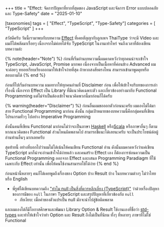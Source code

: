 +++
title = "Effect: จัดการปัญหาที่ยากที่สุดของ JavaScript และจัดการ Error แบบปลอดภัยและ Type-Safety"
date = "2025-01-10"

[taxonomies]
tags = [ "Effect", "TypeScript", "Type-Safety"]
categories = [ "TypeScript" ]
+++

สวัสดีครับ วันนี้เรามาพบกับบทความ [Effect](https://effect.website/) ที่เคยสัญญากับลูกเพจ ThaiType ว่าจะมี Video และผมก็ได้พลัดมาเรื่อยๆ เนื่องจากไม่ค่อยได้จับ TypeScript ในงานเท่าไหร่ จนถึงเวลาที่ต้องเขียนบทความล่ะ 

{% note(header="Note") %}
ก่อนที่เริ่มอ่านบทความนี้ผมคาดหวังว่าทุกคนน่าจะเข้าใจ TypeScript, JavaScript, Promise มากพอ เนื่องจากเป็นเนื้อหาที่ค่อนข้าง Advanced ผมจะค่อยๆ ทยอยเรียบเรียงออกมาให้เข้าใจง่ายที่สุด ถ้าหากสงสัยตรงไหน สามารถเข้ามาพูดคุยหรือ สอบถามได้
{% end %}

ก่อนที่ไปเริ่มอ่านบทความ ผมอยากให้ทุกคนอ่านที่ Disclaimer ก่อน เพื่อให้เข้าใจบริบทของการเล่าเรื่องนี้ เนื่องจาก Effect เป็น Library ที่มีแนวคิดเฉพาะตัว และเกี่ยวข้องอย่างมากับ Functional Programming แต่ไม่จำเป็นต้องเข้าใจแนวคิดพวกนี้มาก่อนก็ได้ครับ

{% warning(header="Disclaimer") %}
ก่อนอื่นผมขอออกตัวก่อนนะครับ ผมเองไม่ได้มาสาย Functional Programming มาก่อน ดังนั้น กลุ่มเป้าหมายของบทความนี้คือกลุ่มคนที่เขียนโปรแกรมทั่วๆ ไปอย่าง Imperative Programming 

ดังนั้นคนที่เขียน Functional มาก่อนไม่ว่าจะเป็นภาษา  [Haskell](https://www.haskell.org/) หรือ[Scala](https://www.scala-lang.org/) หรือภาษาอื่นๆ ก็ตาม หากแนวคิดของ Functional ส่วนไหนผิดพลาดไป สามารถชี้แนะได้เลยนะครับ จะเป็นประโยชน์ต่อผู้อ่านท่านอื่นๆ มากเลยครับ 

สุดท้ายนี้ อย่างที่บอกไปว่าผมไม่ได้เน้นให้คนเขียน Functional อ่าน ดังนั้นผมคาดหวังว่าแค่เขียน TypeScript มาก็น่าจะอ่านเข้าใจได้ง่ายแล้ว และคนสร้าง Effect เอง ก็ต้องการซ่อนความเป็น Functional Programming ออกจาก Effect และเสนอ Programming Paradiagm ที่ใช้เฉพาะกับ Effect เท่านั้น เพื่อให้คนใช้งานสามารถใช้ได้ง่าย
{% end %}

ก่อนหน้านี้หลายๆ คนก็ได้เคยพูดถึงเรื่องของ Option บ้าง Result บ้าง ในบทความต่างๆ ไม่ว่าไทยหรือ English

- พี่รูฟได้เขียนบทความถึง ["ทำไม null เป็นสิ่งที่ควรหลีกเลี่ยง (TypeScript)"](https://medium.com/odds-team/%E0%B8%97%E0%B8%B3%E0%B9%84%E0%B8%A1%E0%B9%88-null-%E0%B9%80%E0%B8%9B%E0%B9%87%E0%B8%99%E0%B8%AA%E0%B8%B4%E0%B9%88%E0%B8%87%E0%B8%97%E0%B8%B5%E0%B9%88%E0%B8%84%E0%B8%A7%E0%B8%A3%E0%B8%AB%E0%B8%A5%E0%B8%B5%E0%B8%81%E0%B9%80%E0%B8%A5%E0%B8%B5%E0%B9%88%E0%B8%A2%E0%B8%87-typescript-00be4f158df9) ว่าด้วยเรื่องปัญหาของการมีของ `null` ในภาษา TypeScript และสรุปปัญหาที่เกี่ยวข้องกับ `null` 
	- ภัยเงียบ: เมื่อค่าของตัวแปรเป็น null มักจะนำไปสู่ข้อผิดพลาด


และผมเองได้ก็มีโอกาสศึกษาและพัฒนา Library Option & Result ใช้งานเองที่ชื่อว่า [std-types](https://github.com/thaitype/std-typed) และทำให้เข้าใจว่าทำ Option และ Result ถึงไม่เป็นที่นิยม ทั้งๆ ที่หลายๆ ภาษาที่ไม่ใช่ Functional 